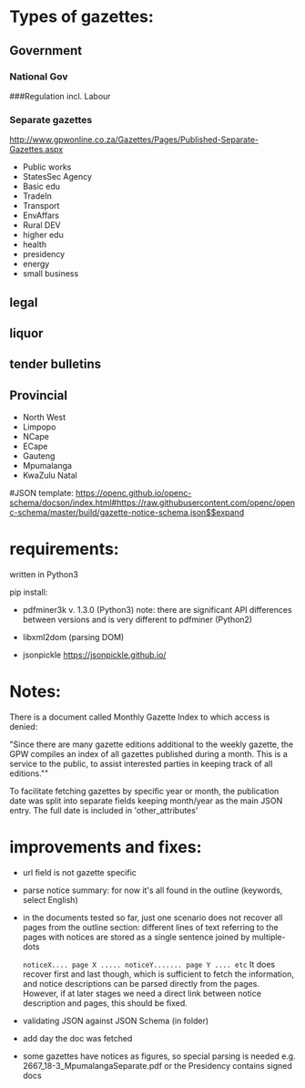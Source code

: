 # Types of gazettes:

## Government

### National Gov

###Regulation
incl. Labour

### Separate gazettes
http://www.gpwonline.co.za/Gazettes/Pages/Published-Separate-Gazettes.aspx

- Public works
- StatesSec Agency
- Basic edu
- TradeIn
- Transport
- EnvAffars
- Rural DEV
- higher edu
- health
- presidency
- energy
- small business

## legal
## liquor
## tender bulletins

## Provincial
- North West
- Limpopo
- NCape
- ECape
- Gauteng
- Mpumalanga
- KwaZulu Natal


#JSON template:
https://openc.github.io/openc-schema/docson/index.html#https://raw.githubusercontent.com/openc/openc-schema/master/build/gazette-notice-schema.json$$expand



# requirements:

written in Python3

pip install:

- pdfminer3k v. 1.3.0 (Python3)
  note: there are significant API differences between versions and is very different
  to pdfminer (Python2)

-  libxml2dom (parsing DOM)

- jsonpickle
https://jsonpickle.github.io/

# Notes:
There is a document called Monthly Gazette Index to which access is denied:

"Since there are many gazette editions additional to the weekly gazette, the GPW compiles an index of all gazettes published during a month. This is a service to the public, to assist interested parties in keeping track of all editions.""

To facilitate fetching gazettes by specific year or month,
the publication date was split into separate fields keeping month/year as the main
JSON entry. The full date is included in 'other_attributes'

# improvements and fixes:
- url field is not gazette specific
- parse notice summary: for now it's all found in the outline (keywords, select English)
- in the documents tested so far, just one scenario does not recover all
  pages from the outline section: different lines of text referring to
    the pages with notices are stored as a single sentence joined by multiple-dots

    `
         noticeX.... page X ..... noticeY....... page Y .... etc
    `
    It does recover first and last though, which is sufficient to fetch the information,
    and notice descriptions can be parsed directly from the pages.
    However, if at later stages we need a direct link between notice description
    and pages, this should be fixed.

- validating JSON against JSON Schema (in folder)
- add day the doc was fetched

- some gazettes have notices as figures, so special parsing is needed
e.g. 2667_18-3_MpumalangaSeparate.pdf or the Presidency contains signed docs
